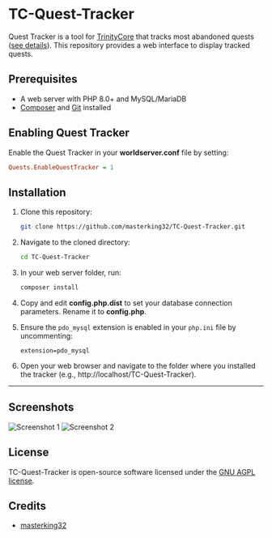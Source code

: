 TC-Quest-Tracker
================

Quest Tracker is a tool for [TrinityCore](https://github.com/TrinityCore/TrinityCore) that tracks most abandoned quests ([see details](https://github.com/TrinityCore/TrinityCore/pull/13353)). This repository provides a web interface to display tracked quests.

## Prerequisites

- A web server with PHP 8.0+ and MySQL/MariaDB
- [Composer](https://getcomposer.org/) and [Git](https://git-scm.com/) installed

## Enabling Quest Tracker

Enable the Quest Tracker in your **worldserver.conf** file by setting:

```ini
Quests.EnableQuestTracker = 1
```

## Installation

1. Clone this repository:

    ```bash
    git clone https://github.com/masterking32/TC-Quest-Tracker.git
    ```
2. Navigate to the cloned directory:

    ```bash
    cd TC-Quest-Tracker
    ```

3. In your web server folder, run:

    ```bash
    composer install
    ```

4. Copy and edit **config.php.dist** to set your database connection parameters. Rename it to **config.php**.

5. Ensure the `pdo_mysql` extension is enabled in your `php.ini` file by uncommenting:

    ```
    extension=pdo_mysql
    ```

6. Open your web browser and navigate to the folder where you installed the tracker (e.g., http://localhost/TC-Quest-Tracker).

---

## Screenshots

![Screenshot 1](https://raw.githubusercontent.com/masterking32/TC-Quest-Tracker/refs/heads/main/screenshot1.png)
![Screenshot 2](https://raw.githubusercontent.com/masterking32/TC-Quest-Tracker/refs/heads/main/screenshot2.png)

## License

TC-Quest-Tracker is open-source software licensed under the [GNU AGPL license](https://github.com/masterking32/TC-Quest-Tracker/blob/main/LICENSE).

## Credits

- [masterking32](https://github.com/masterking32)

